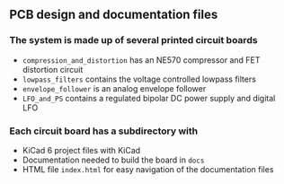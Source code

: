 ## PCB design and documentation files

### The system is made up of several printed circuit boards
- `compression_and_distortion` has an NE570 compressor and FET distortion circuit
- `lowpass_filters` contains the voltage controlled lowpass filters
- `envelope_follower` is an analog envelope follower
- `LFO_and_PS` contains a regulated bipolar DC power supply and digital LFO

### Each circuit board has a subdirectory with
- KiCad 6 project files with KiCad
- Documentation needed to build the board in `docs`
- HTML file `index.html` for easy navigation of the documentation files
